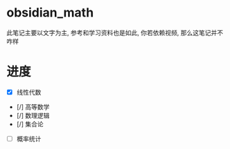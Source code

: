 # obsidian_math

此笔记主要以文字为主, 参考和学习资料也是如此, 你若依赖视频, 那么这笔记并不咋样


# 进度
- [x] 线性代数 
- [/] 高等数学
- [/] 数理逻辑
- [/] 集合论
- [ ] 概率统计
